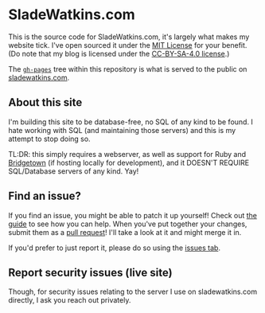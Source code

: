 # SladeWatkins.com
This is the source code for SladeWatkins.com, it's largely what makes my website tick. I've open sourced it under the [MIT License](https://github.com/sladewatkins/website/blob/master/LICENSE) for your benefit. (Do note that my blog is licensed under the [CC-BY-SA-4.0 license](https://github.com/sladewatkins/website/blob/master/src/blonger/LICENSE).)

The [``gh-pages``](https://github.com/sladewatkins/website/tree/gh-pages) tree within this repository is what is served to the public on [sladewatkins.com](https://www.sladewatkins.com).

## About this site
I'm building this site to be database-free, no SQL of any kind to be found. I hate working with SQL (and maintaining those servers) and this is my attempt to stop doing so.

TL:DR: this simply requires a webserver, as well as support for Ruby and [Bridgetown](https://www.bridgetownrb.com/) (if hosting locally for development), and it DOESN'T REQUIRE SQL/Database servers of any kind. Yay!

## Find an issue?
If you find an issue, you might be able to patch it up yourself! Check out [the guide](https://www.sladewatkins.com/docs/website) to see how you can help. When you've put together your changes, submit them as a [pull request](https://github.com/sladewatkins/website/pulls)! I'll take a look at it and might merge it in.

If you'd prefer to just report it, please do so using the [issues tab](https://github.com/sladewatkins/website/issues).

## Report security issues (live site)
Though, for security issues relating to the server I use on sladewatkins.com directly, I ask you reach out privately.
